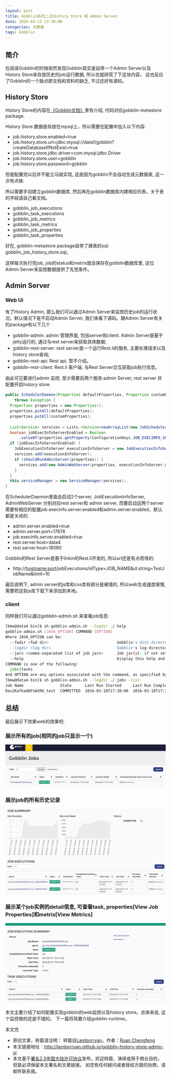```yaml
---
layout: post
title: Gobblin系列二之History Store 和 Admin Server
date: 2016-03-12 13:30:00
categories: 大数据
tags: Gobblin
---
```


## 简介

在阅读Gobblin的时候突然发现Gobblin其实是自带一个Admin Server以及History Store来存放历史的job运行数据, 所以也就研究了下这块内容。 这也反应了Gobblin的一个缺点即文档和资料的缺乏, 不过还好有源码。

## History Store

History Store的内容在[《Gobblin文档》](https://github.com/linkedin/gobblin/wiki/Job%20Execution%20History%20Store)里有介绍, 代码对应gobblin-metastore package.

History Store 数据是存放在mysql上，所以需要在配置中加入以下内容:

* job.history.store.enabled=true
* job.history.store.url=jdbc:mysql://data1/gobblin?createDatabaseIfNotExist=true
* job.history.store.jdbc.driver=com.mysql.jdbc.Driver
* job.history.store.user=gobblin
* job.history.store.password=gobblin

但是配置完以后并不能立马就实现, 这是因为gobblin不会自动生成元数据表, 这一点有点挫.

所以需要手动建立gobblin数据库, 然后再在gobblin数据库内建相应的表。关于表的字段请自己看文档。

* gobblin_job_executions
* gobblin_task_executions
* gobblin_job_metrics
* gobblin_task_metrics
* gobblin_job_properties
* gobblin_task_properties

好在, gobblin-metastore package自带了建表的sql: gobblin_job_history_store.sql。

这样每次执行完job, job的status和metrix就会保存在gobblin数据库里, 这位Admin Server来监控数据提供了先觉条件。

## Admin Server

### Web Ui

有了History Admin, 那么我们可以通过Admin Server来监控历史job的运行状况。默认情况下是不启动Admin Server, 我们来看下源码。跟Admin Server有关的package有以下几个

* gobblin-admin: admin 管理界面, 包括server和client. Admin Server是基于jetty运行的, 通过与rest server来获取具体数据;
* gobblin-rest-server: rest server是一个运行Rest.li的服务, 主要处理请求以及history store查询;
* gobblin-rest-api: Rest api, 暂不介绍。
* gobblin-rest-client: Rest.li 客户端, 与Rest Server交互获取job执行信息。

由此可见要进行admin 监控, 至少需要启两个服务:admin Server, rest server 并配置开启history store.

``` java
public SchedulerDaemon(Properties defaultProperties, Properties customProperties)
    throws Exception {
  Properties properties = new Properties();
  properties.putAll(defaultProperties);
  properties.putAll(customProperties);

  List<Service> services = Lists.<Service>newArrayList(new JobScheduler(properties));
  boolean jobExecInfoServerEnabled = Boolean
      .valueOf(properties.getProperty(ConfigurationKeys.JOB_EXECINFO_SERVER_ENABLED_KEY, Boolean.FALSE.toString()));
  if (jobExecInfoServerEnabled) {
    JobExecutionInfoServer executionInfoServer = new JobExecutionInfoServer(properties);
    services.add(executionInfoServer);
    if (shouldRunAdminServer(properties)) {
      services.add(new AdminWebServer(properties, executionInfoServer.getServerUri()));
    }
  }
  this.serviceManager = new ServiceManager(services);
}
```

在SchedulerDaemon里面会启动2个server, JobExecutionInfoServer, AdminWebServer 分别对应rest server和 admin server, 而要启动这两个server需要有相应的配置job.execinfo.server.enabled和admin.server.enabled，默认都是关闭的.

* admin.server.enabled=true
* admin.server.port=17878
* job.execinfo.server.enabled=true
* rest.server.host=data4
* rest.server.host=18080

Gobblin的Rest Server是基于linkin的Rest.li开发的, 所以url还是有点奇怪的:

* http://<hostname:port>/jobExecutions/idType=JOB_NAME&id.string=TestJobName&limit=10

最后说明下, admin server的js库和css库有部分是被墙的, 所以web生成速度很慢, 需要把这些js库下载下来添加到本地。

### client

同样我们可以通过gobblin-admin.sh 来查看job信息:

```bash
[bmw@data4 bin]$ sh gobblin-admin.sh --logdir ./ help
gobblin-admin.sh [JAVA_OPTION] COMMAND [OPTION]
Where JAVA_OPTION can be:
  --fwdir <fwd dir>                              Gobblin's dist directory: if not set, taken from ${GOBBLIN_FWDIR}
  --logdir <log dir>                             Gobblin's log directory: if not set, taken from ${GOBBLIN_LOG_DIR}
  --jars <comma-separated list of job jars>      Job jar(s): if not set, ${GOBBLIN_FWDIR/lib} is examined
  --help                                         Display this help and exit
COMMAND is one of the following:
  jobs|tasks
And OPTION are any options associated with the command, as specified by the CLI.
[bmw@data4 bin]$ sh gobblin-admin.sh --logdir ./ jobs -list
Job Name                State      Last Run Started     Last Run Completed   Schedule        Last Run Records Processed  Last Run Records Failed
Dev2KafkaHDFSAVRO_test  COMMITTED  2016-03-18T17:30:00  2016-03-18T17:30:04  0 */15 * * * ?          21157.249109155135                      0.0
```

## 总结

最后展示下效果web的效果吧:

### 展示所有的job(相同的job只显示一个)

![img](../image/gobblin-web-1.png)

### 展示job的所有历史记录

![img](../image/gobblin-web-2.png)

### 展示某个job实例的detail信息, 可查看task, properties[View Job Properties]和metrix[View Metrics]

![img](../image/gobblin-web-3.png)


本文主要介绍了如何配置实现gobblin的web监控以及history store。总体来说, 这个监控做的还是不错的。
下一篇将简要介绍gobblin-runtime。

本文完


* 原创文章，转载请注明： 转载自[Lamborryan](<lamborryan.github.io>)，作者：[Ruan Chengfeng](<http://lamborryan.github.io/about/>)
* 本文链接地址：http://lamborryan.github.io/gobblin-history-store-admin-ui
* 本文基于[署名2.5中国大陆许可协议](<http://creativecommons.org/licenses/by/2.5/cn/>)发布，欢迎转载、演绎或用于商业目的，但是必须保留本文署名和文章链接。 如您有任何疑问或者授权方面的协商，请邮件联系我。
